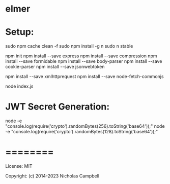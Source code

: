 # elmer

Setup:
========
sudo npm cache clean -f
sudo npm install -g n
sudo n stable

npm init
npm install --save express
npm install --save compression
npm install --save formidable
npm install --save body-parser
npm install --save cookie-parser
npm install --save jsonwebtoken

npm install --save xmlhttprequest
npm install --save node-fetch-commonjs

node index.js

JWT Secret Generation:
========
node -e "console.log(require('crypto').randomBytes(256).toString('base64'));"
node -e "console.log(require('crypto').randomBytes(128).toString('base64'));"

========
========

License: MIT

Copyright: (c) 2014-2023 Nicholas Campbell
